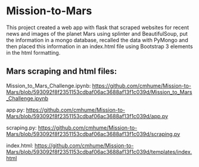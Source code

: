 # Mission-to-Mars


This project created a web app with flask that scraped websites for recent news and images of the planet Mars using splinter and BeautifulSoup, put the information in a mongo database, recalled the data with PyMongo and then placed this information in an index.html file using Bootstrap 3 elements in the html formatting.  


## Mars scraping and html files:


Mission_to_Mars_Challenge.ipynb: https://github.com/cmhume/Mission-to-Mars/blob/593092f8f2351153cdbaf06ac3688af13f1c039d/Mission_to_Mars_Challenge.ipynb


app.py: https://github.com/cmhume/Mission-to-Mars/blob/593092f8f2351153cdbaf06ac3688af13f1c039d/app.py


scraping.py: https://github.com/cmhume/Mission-to-Mars/blob/593092f8f2351153cdbaf06ac3688af13f1c039d/scraping.py


index.html: https://github.com/cmhume/Mission-to-Mars/blob/593092f8f2351153cdbaf06ac3688af13f1c039d/templates/index.html
